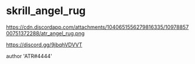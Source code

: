 # skrill_angel_rug

https://cdn.discordapp.com/attachments/1040651556279816335/1097885700751372288/atr_angel_rug.png

https://discord.gg/9jbqhVDVVT

author 'ATR#4444' 
